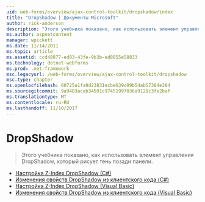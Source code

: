 ```yaml
---
uid: web-forms/overview/ajax-control-toolkit/dropshadow/index
title: "DropShadow | Документы Microsoft"
author: rick-anderson
description: "Этого учебника показано, как использовать элемент управления DropShadow, который рисует тень позади панели."
ms.author: aspnetcontent
manager: wpickett
ms.date: 11/14/2011
ms.topic: article
ms.assetid: ccd48877-ed83-43fe-9b3b-ed8855e58833
ms.technology: dotnet-webforms
ms.prod: .net-framework
msc.legacyurl: /web-forms/overview/ajax-control-toolkit/dropshadow
msc.type: chapter
ms.openlocfilehash: 60725a1fa9d23831ecbe639d09b54ab57384e384
ms.sourcegitcommit: 9a9483aceb34591c97451997036a9120c3fe2baf
ms.translationtype: MT
ms.contentlocale: ru-RU
ms.lasthandoff: 11/10/2017
---
```

<a name="dropshadow"></a>DropShadow
====================
> Этого учебника показано, как использовать элемент управления DropShadow, который рисует тень позади панели.


- [Настройка Z-Index DropShadow (C#)](adjusting-the-z-index-of-a-dropshadow-cs.md)
- [Изменения свойств DropShadow из клиентского кода (C#)](manipulating-dropshadow-properties-from-client-code-cs.md)
- [Настройка Z-Index DropShadow (Visual Basic)](adjusting-the-z-index-of-a-dropshadow-vb.md)
- [Изменения свойств DropShadow из клиентского кода (Visual Basic)](manipulating-dropshadow-properties-from-client-code-vb.md)
